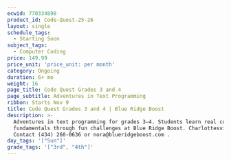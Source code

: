 ```yaml
---
ecwid: 770334898
product_id: Code-Quest-25-26
layout: single
schedule_tags:
  - Starting Soon
subject_tags:
  - Computer Coding
price: 149.99
price_unit: 'price_unit: per month'
category: Ongoing
duration: 6+ mo
weight: 16
page_title: Code Quest Grades 3 and 4
page_subtitle: Adventures in Text Programming
ribbon: Starts Nov 9
title: Code Quest Grades 3 and 4 | Blue Ridge Boost
description: >-
  Adventures in text programming for grades 3–4. Students learn real coding
  fundamentals through fun challenges at Blue Ridge Boost. Charlottesville, VA.
  Contact (434) 260-0636 or nora@blueridgeboost.com .
day_tags: '["Sun"]'
grade_tags: '["3rd", "4th"]'
---
```


